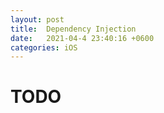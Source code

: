 ```yaml
---
layout: post
title:  Dependency Injection
date:   2021-04-4 23:40:16 +0600
categories: iOS
---
```

# TODO